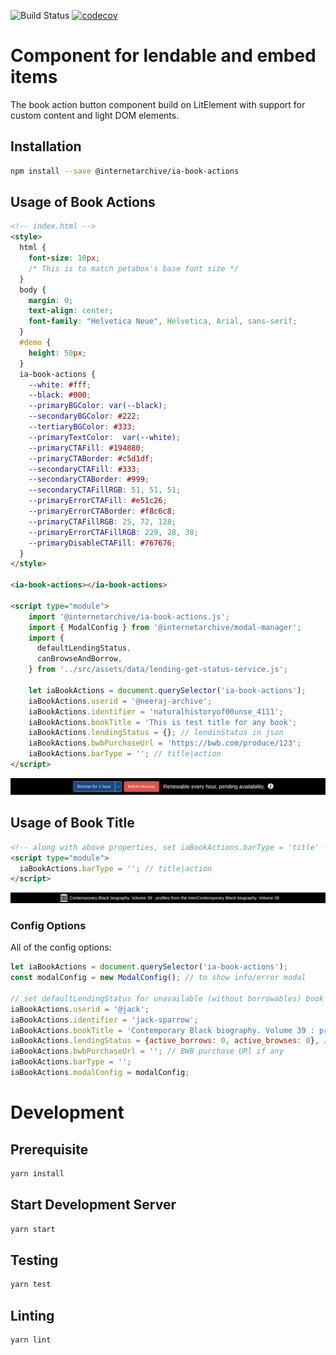 ![Build Status](https://github.com/internetarchive/iaux-modal-manager/actions/workflows/ci.yml/badge.svg) [![codecov](https://codecov.io/gh/internetarchive/iaux-modal-manager/branch/master/graph/badge.svg)](https://codecov.io/gh/internetarchive/iaux-modal-manager)

# Component for lendable and embed items

The book action button component build on LitElement with support for custom content and light DOM elements.

## Installation
```bash
npm install --save @internetarchive/ia-book-actions
```

## Usage of Book Actions
```html
<!-- index.html -->
<style>
  html {
    font-size: 10px;
    /* This is to match petabox's base font size */
  }
  body {
    margin: 0;
    text-align: center;
    font-family: "Helvetica Neue", Helvetica, Arial, sans-serif;
  }
  #demo {
    height: 50px;
  }
  ia-book-actions {
    --white: #fff;
    --black: #000;
    --primaryBGColor: var(--black);
    --secondaryBGColor: #222;
    --tertiaryBGColor: #333;
    --primaryTextColor:  var(--white);
    --primaryCTAFill: #194880;
    --primaryCTABorder: #c5d1df;
    --secondaryCTAFill: #333;
    --secondaryCTABorder: #999;
    --secondaryCTAFillRGB: 51, 51, 51;
    --primaryErrorCTAFill: #e51c26;
    --primaryErrorCTABorder: #f8c6c8;
    --primaryCTAFillRGB: 25, 72, 128;
    --primaryErrorCTAFillRGB: 229, 28, 38;
    --primaryDisableCTAFill: #767676;
  }
</style>

<ia-book-actions></ia-book-actions>

<script type="module">
    import '@internetarchive/ia-book-actions.js';
    import { ModalConfig } from '@internetarchive/modal-manager';
    import {
      defaultLendingStatus,
      canBrowseAndBorrow,
    } from '../src/assets/data/lending-get-status-service.js';

    let iaBookActions = document.querySelector('ia-book-actions');
    iaBookActions.userid = '@neeraj-archive';
    iaBookActions.identifier = 'naturalhistoryof00unse_4111';
    iaBookActions.bookTitle = 'This is test title for any book';
    iaBookActions.lendingStatus = {}; // lendinStatus in json
    iaBookActions.bwbPurchaseUrl = 'https://bwb.com/produce/123';
    iaBookActions.barType = ''; // title|action
</script>
```

![Book Action Bar](./assets/ia-book-action-screen.png "Book Action Bar Demo")

## Usage of Book Title
```html
<!-- along with above properties, set iaBookActions.barType = 'title' -->
<script type="module">
  iaBookActions.barType = ''; // title|action
</script>
```
![Book Title Bar](./assets/ia-book-title-screen.png "Book Title Bar Demo")

### Config Options

All of the config options:

```javascript
let iaBookActions = document.querySelector('ia-book-actions');
const modalConfig = new ModalConfig(); // to show info/error modal 

// set defaultLendingStatus for unavailable (without borrowables) book
iaBookActions.userid = '@jack';
iaBookActions.identifier = 'jack-sparrow';
iaBookActions.bookTitle = 'Contemporary Black biography. Volume 39 : profiles from the interContemporary Black biography. Volume 39';
iaBookActions.lendingStatus = {active_borrows: 0, active_browses: 0}, // complete lendingStatus object
iaBookActions.bwbPurchaseUrl = ''; // BWB purchase URl if any 
iaBookActions.barType = '';
iaBookActions.modalConfig = modalConfig;
```

# Development

## Prerequisite
```bash
yarn install
```

## Start Development Server
```bash
yarn start
```

## Testing
```bash
yarn test
```

## Linting
```bash
yarn lint
```
